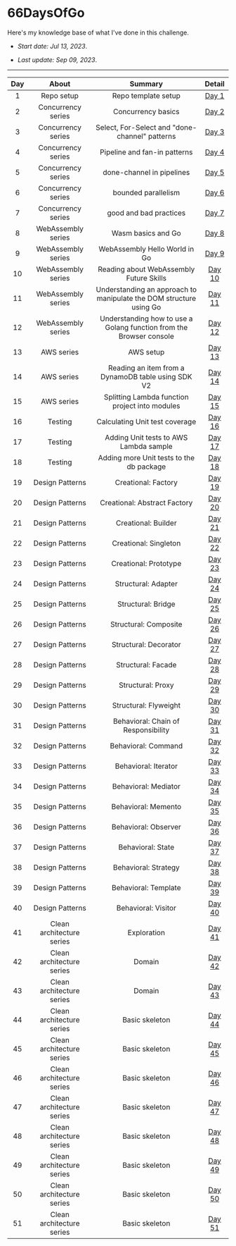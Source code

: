 # 66DaysOfGo

Here's my knowledge base of what I've done in this challenge.

* _Start date: Jul 13, 2023_.

* _Last update: Sep 09, 2023_.

---
**Day**|**About**|**Summary**|**Detail**
:-----:|:-----:|:-----:|:-----:
1|Repo setup|Repo template setup|[Day 1](./week01/day01)
2|Concurrency series|Concurrency basics|[Day 2](./week01/day02)
3|Concurrency series|Select, For-Select and "done-channel" patterns|[Day 3](./week01/day03)
4|Concurrency series|Pipeline and fan-in patterns|[Day 4](./week01/day04)
5|Concurrency series|done-channel in pipelines|[Day 5](./week01/day05)
6|Concurrency series|bounded parallelism|[Day 6](./week01/day06)
7|Concurrency series|good and bad practices|[Day 7](./week01/day07)
8|WebAssembly series|Wasm basics and Go|[Day 8](./week02/day08)
9|WebAssembly series|WebAssembly Hello World in Go|[Day 9](./week02/day09)
10|WebAssembly series|Reading about WebAssembly Future Skills|[Day 10](./week02/day10)
11|WebAssembly series|Understanding an approach to manipulate the DOM structure using Go|[Day 11](./week02/day11)
12|WebAssembly series|Understanding how to use a Golang function from the Browser console|[Day 12](./week02/day12)
13|AWS series|AWS setup|[Day 13](./week02/day13)
14|AWS series|Reading an item from a DynamoDB table using SDK V2|[Day 14](./week02/day14)
15|AWS series|Splitting Lambda function project into modules|[Day 15](./week03/day15)
16|Testing|Calculating Unit test coverage|[Day 16](./week03/day16)
17|Testing|Adding Unit tests to AWS Lambda sample|[Day 17](./week03/day17)
18|Testing|Adding more Unit tests to the db package|[Day 18](./week03/day18)
19|Design Patterns|Creational: Factory|[Day 19](./week03/day19)
20|Design Patterns|Creational: Abstract Factory|[Day 20](./week03/day20)
21|Design Patterns|Creational: Builder|[Day 21](./week03/day21)
22|Design Patterns|Creational: Singleton|[Day 22](./week04/day22)
23|Design Patterns|Creational: Prototype|[Day 23](./week04/day23)
24|Design Patterns|Structural: Adapter|[Day 24](./week04/day24)
25|Design Patterns|Structural: Bridge|[Day 25](./week04/day25)
26|Design Patterns|Structural: Composite|[Day 26](./week04/day26)
27|Design Patterns|Structural: Decorator|[Day 27](./week04/day27)
28|Design Patterns|Structural: Facade|[Day 28](./week04/day28)
29|Design Patterns|Structural: Proxy|[Day 29](./week05/day29)
30|Design Patterns|Structural: Flyweight|[Day 30](./week05/day30)
31|Design Patterns|Behavioral: Chain of Responsibility|[Day 31](./week05/day31)
32|Design Patterns|Behavioral: Command|[Day 32](./week05/day32)
33|Design Patterns|Behavioral: Iterator|[Day 33](./week05/day33)
34|Design Patterns|Behavioral: Mediator|[Day 34](./week05/day34)
35|Design Patterns|Behavioral: Memento|[Day 35](./week05/day35)
36|Design Patterns|Behavioral: Observer|[Day 36](./week06/day36)
37|Design Patterns|Behavioral: State|[Day 37](./week06/day37)
38|Design Patterns|Behavioral: Strategy|[Day 38](./week06/day38)
39|Design Patterns|Behavioral: Template|[Day 39](./week06/day39)
40|Design Patterns|Behavioral: Visitor|[Day 40](./week06/day40)
41|Clean architecture series|Exploration|[Day 41](./week06/day41)
42|Clean architecture series|Domain|[Day 42](./week06/day42)
43|Clean architecture series|Domain|[Day 43](./week07/day43)
44|Clean architecture series|Basic skeleton|[Day 44](./week07/day44)
45|Clean architecture series|Basic skeleton|[Day 45](./week07/day45)
46|Clean architecture series|Basic skeleton|[Day 46](./week07/day46)
47|Clean architecture series|Basic skeleton|[Day 47](./week07/day47)
48|Clean architecture series|Basic skeleton|[Day 48](./week07/day48)
49|Clean architecture series|Basic skeleton|[Day 49](./week07/day49)
50|Clean architecture series|Basic skeleton|[Day 50](./week07/day50)
51|Clean architecture series|Basic skeleton|[Day 51](./week07/day51)
